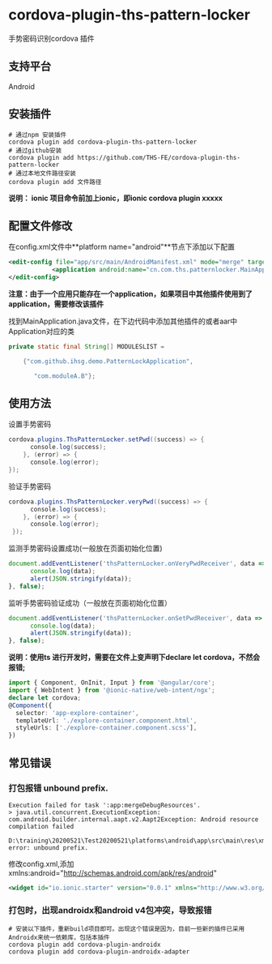 # cordova-plugin-ths-pattern-locker
手势密码识别cordova 插件

## 支持平台

Android

## 安装插件

```
# 通过npm 安装插件
cordova plugin add cordova-plugin-ths-pattern-locker
# 通过github安装
cordova plugin add https://github.com/THS-FE/cordova-plugin-ths-pattern-locker
# 通过本地文件路径安装
cordova plugin add 文件路径
```

**说明： ionic 项目命令前加上ionic，即ionic cordova plugin xxxxx**

## 配置文件修改

在config.xml文件中**platform name="android"**节点下添加以下配置

````xml
<edit-config file="app/src/main/AndroidManifest.xml" mode="merge" target="/manifest/application">
            <application android:name="cn.com.ths.patternlocker.MainApplication" />
</edit-config>
````

**注意：由于一个应用只能存在一个application，如果项目中其他插件使用到了application，需要修改该插件**

找到MainApplication.java文件，在下边代码中添加其他插件的或者aar中Application对应的类

```java
private static final String[] MODULESLIST =

    {"com.github.ihsg.demo.PatternLockApplication",

       "com.moduleA.B"};
```

## 使用方法

设置手势密码

```java
cordova.plugins.ThsPatternLocker.setPwd((success) => {
      console.log(success);
    }, (error) => {
      console.log(error);
});
```

验证手势密码

```java
cordova.plugins.ThsPatternLocker.veryPwd((success) => {
      console.log(success);
    }, (error) => {
      console.log(error);
 });
```

监测手势密码设置成功(一般放在页面初始化位置)

```javascript
document.addEventListener('thsPatternLocker.onVeryPwdReceiver', data => {
      console.log(data);
      alert(JSON.stringify(data));
}, false);
```

监听手势密码验证成功（一般放在页面初始化位置）

```javascript
document.addEventListener('thsPatternLocker.onSetPwdReceiver', data => {
      console.log(data);
      alert(JSON.stringify(data));
}, false);
```

**说明：使用ts 进行开发时，需要在文件上变声明下declare let cordova，不然会报错;**

```typescript
import { Component, OnInit, Input } from '@angular/core';
import { WebIntent } from '@ionic-native/web-intent/ngx';
declare let cordova;
@Component({
  selector: 'app-explore-container',
  templateUrl: './explore-container.component.html',
  styleUrls: ['./explore-container.component.scss'],
})
```

## 常见错误

### 打包报错  unbound prefix.

```
Execution failed for task ':app:mergeDebugResources'.
> java.util.concurrent.ExecutionException: com.android.builder.internal.aapt.v2.Aapt2Exception: Android resource compilation failed   
  D:\training\20200521\Test20200521\platforms\android\app\src\main\res\xml\config.xml:46: error: unbound prefix.
```

修改config.xml,添加 xmlns:android="http://schemas.android.com/apk/res/android"

```xml
<widget id="io.ionic.starter" version="0.0.1" xmlns="http://www.w3.org/ns/widgets" xmlns:android="http://schemas.android.com/apk/res/android" xmlns:cdv="http://cordova.apache.org/ns/1.0">
```
### 打包时，出现androidx和android v4包冲突，导致报错
```
# 安装以下插件，重新build项目即可。出现这个错误是因为，目前一些新的插件已采用Androidx来统一依赖库，包括本插件
cordova plugin add cordova-plugin-androidx
cordova plugin add cordova-plugin-androidx-adapter
```
